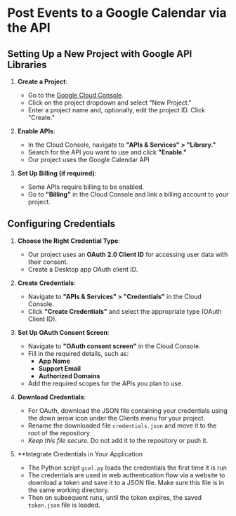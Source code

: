 # Post Events to a Google Calendar via the API

## Setting Up a New Project with Google API Libraries
1. **Create a Project**:
   - Go to the [Google Cloud Console](https://support.google.com/googleapi/answer/6251787?hl=en).
   - Click on the project dropdown and select "New Project."
   - Enter a project name and, optionally, edit the project ID. Click "Create."

2. **Enable APIs**:
   - In the Cloud Console, navigate to **"APIs & Services" > "Library."**
   - Search for the API you want to use and click **"Enable."**
   - Our project uses the Google Calendar API

3. **Set Up Billing (if required)**:
   - Some APIs require billing to be enabled.
   - Go to **"Billing"** in the Cloud Console and link a billing account to your project.

## Configuring Credentials
1. **Choose the Right Credential Type**:
   - Our project uses an **OAuth 2.0 Client ID** for accessing user data with their consent.
   - Create a Desktop app OAuth client ID.

2. **Create Credentials**:
   - Navigate to **"APIs & Services" > "Credentials"** in the Cloud Console.
   - Click **"Create Credentials"** and select the appropriate type (OAuth Client ID).

3. **Set Up OAuth Consent Screen**:
   - Navigate to **"OAuth consent screen"** in the Cloud Console.
   - Fill in the required details, such as:
     - **App Name**
     - **Support Email**
     - **Authorized Domains**
   - Add the required scopes for the APIs you plan to use.

4. **Download Credentials**:
   - For OAuth, download the JSON file containing your credentials using the down arrow icon under the Clients menu for your project.
   - Rename the downloaded file `credentials.json` and move it to the root of the repository.
   - *Keep this file secure.* Do not add it to the repository or push it.

5. **Integrate Credentials in Your Application
   - The Python script `gcal.py` loads the credentials the first time it is run
   - The credentials are used in web authentication flow via a website to download a token and save it to a JSON file. Make sure this file is in the same working directory.
   - Then on subsequent runs, until the token expires, the saved `token.json` file is loaded.